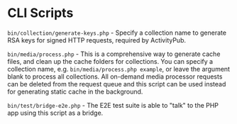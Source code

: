 CLI Scripts
===========

`bin/collection/generate-keys.php` - Specify a collection name to generate RSA keys for signed HTTP requests, required by ActivityPub.

`bin/media/process.php` - This is a comprehensive way to generate cache files, and clean up the cache folders for collections. You can specify a collection name, e.g. `bin/media/process.php example`, or leave the argument blank to process all collections. All on-demand media processor requests can be deleted from the request queue and this script can be used instead for generating static cache in the background.

`bin/test/bridge-e2e.php` - The E2E test suite is able to "talk" to the PHP app using this script as a bridge.
